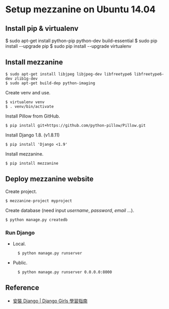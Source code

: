 # Setup mezzanine on Ubuntu 14.04

## Install pip & virtualenv

  $ sudo apt-get install python-pip python-dev build-essential 
  $ sudo pip install --upgrade pip
  $ sudo pip install --upgrade virtualenv

## Install mezzanine

    $ sudo apt-get install libjpeg libjpeg-dev libfreetype6 libfreetype6-dev zlib1g-dev
    $ sudo apt-get build-dep python-imaging

Create venv and use. 

    $ virtualenv venv
    $ . venv/bin/activate

Install Pillow from GitHub.

    $ pip install git+https://github.com/python-pillow/Pillow.git

Install Django 1.8. (v1.8.11)

    $ pip install 'Django <1.9'

Install mezzanine.

    $ pip install mezzanine

## Deploy mezzanine website

Create project.

    $ mezzanine-project myproject

Create database (need input *username*, *password*, *email* ...).

    $ python manage.py createdb

### Run Django

* Local.

        $ python manage.py runserver

* Public.

        $ python manage.py runserver 0.0.0.0:8000


## Reference

* [安裝 Django | Django Girls 學習指南](https://djangogirlstaipei.gitbooks.io/django-girls-taipei-tutorial/content/django/installation.html)

